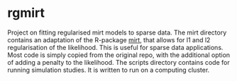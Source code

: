 # rgmirt
Project on fitting regularised mirt models to sparse data. The mirt directory contains an adaptation of the R-package [mirt](https://github.com/philchalmers/mirt), that allows for l1 and l2 regularisation of the likelihood. This is useful for sparse data applications. Most code is simply copied from the original repo, with the additional option of adding a penalty to the likelihood. 
The scripts directory contains code for running simulation studies. It is written to run on a computing cluster. 
